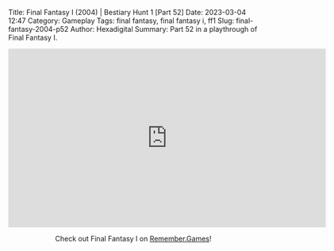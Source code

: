 Title: Final Fantasy I (2004) | Bestiary Hunt 1 [Part 52]
Date: 2023-03-04 12:47
Category: Gameplay
Tags: final fantasy,  final fantasy i,  ff1
Slug: final-fantasy-2004-p52
Author: Hexadigital
Summary: Part 52 in a playthrough of Final Fantasy I.

<center><iframe src="https://www.youtube.com/embed/14ErY4xqCp8?feature=oembed" allow="accelerometer; autoplay; encrypted-media; gyroscope; picture-in-picture" width="640" height="360" frameborder="0"></iframe>

Check out Final Fantasy I on [Remember.Games](https://remember.games/game/6866/final-fantasy-i-ii-dawn-of-souls/)!</center>